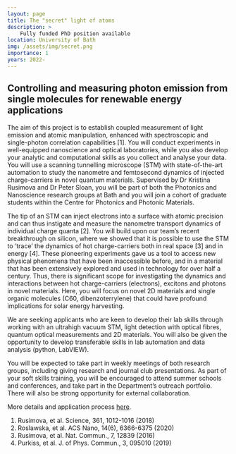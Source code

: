 ```yaml
---
layout: page
title: The "secret" light of atoms
description: >
    Fully funded PhD position available
location: University of Bath
img: /assets/img/secret.png
importance: 1
years: 2022-
---
```


## Controlling and measuring photon emission from single molecules for renewable energy applications

The aim of this project is to establish coupled measurement of light emission and atomic manipulation, enhanced with spectroscopic and single-photon correlation capabilities [1]. You will conduct experiments in well-equipped nanoscience and optical laboratories, while you also develop your analytic and computational skills as you collect and analyse your data. You will use a scanning tunnelling microscope (STM) with state-of-the-art automation to study the nanometre and femtosecond dynamics of injected charge-carriers in novel quantum materials. Supervised by Dr Kristina Rusimova and Dr Peter Sloan, you will be part of both the Photonics and Nanoscience research groups at Bath and you will join a cohort of graduate students within the Centre for Photonics and Photonic Materials.

 The tip of an STM can inject electrons into a surface with atomic precision and can thus instigate and measure the nanometre transport dynamics of individual charge quanta [2]. You will build upon our team’s recent breakthrough on silicon, where we showed that it is possible to use the STM to ‘trace’ the dynamics of hot charge-carriers both in real space [3] and in energy [4]. These pioneering experiments gave us a tool to access new physical phenomena that have been inaccessible before, and in a material that has been extensively explored and used in technology for over half a century. Thus, there is significant scope for investigating the dynamics and interactions between hot charge-carriers (electrons), excitons and photons in novel materials. Here, you will focus on novel 2D materials and single organic molecules (C60, dibenzoterrylene) that could have profound implications for solar energy harvesting.

 We are seeking applicants who are keen to develop their lab skills through working with an ultrahigh vacuum STM, light detection with optical fibres, quantum optical measurements and 2D materials. You will also be given the opportunity to develop transferable skills in lab automation and data analysis (python, LabVIEW).

You will be expected to take part in weekly meetings of both research groups, including giving research and journal club presentations. As part of your soft skills training, you will be encouraged to attend summer schools and conferences, and take part in the Department’s outreach portfolio. There will also be strong opportunity for external collaboration.

More details and application process [here](https://www.findaphd.com/phds/project/controlling-and-measuring-photon-emission-from-single-atoms-and-single-molecules/?p139669).

1. Rusimova, et al. Science, 361, 1012-1016 (2018)
2. Roslawska, et al. ACS Nano, 14(6), 6366-6375 (2020)
3. Rusimova, et al. Nat. Commun., 7, 12839 (2016)
4. Purkiss, et al. J. of Phys. Commun., 3, 095010 (2019)
